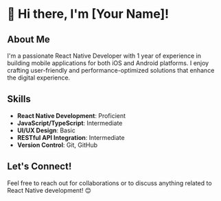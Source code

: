 # 👋 Hi there, I'm [Your Name]!

## About Me
I'm a passionate React Native Developer with 1 year of experience in building mobile applications for both iOS and Android platforms. I enjoy crafting user-friendly and performance-optimized solutions that enhance the digital experience.

## Skills
- **React Native Development**: Proficient
- **JavaScript/TypeScript**: Intermediate
- **UI/UX Design**: Basic
- **RESTful API Integration**: Intermediate
- **Version Control**: Git, GitHub


## Let's Connect!
Feel free to reach out for collaborations or to discuss anything related to React Native development! 😊


<!--
**AashishShrm/AashishShrm** is a ✨ _special_ ✨ repository because its `README.md` (this file) appears on your GitHub profile.

Here are some ideas to get you started:

- 🔭 I’m currently working on ...
- 🌱 I’m currently learning ...
- 👯 I’m looking to collaborate on ...
- 🤔 I’m looking for help with ...
- 💬 Ask me about ...
- 📫 How to reach me: ...
- 😄 Pronouns: ...
- ⚡ Fun fact: ...
-->
